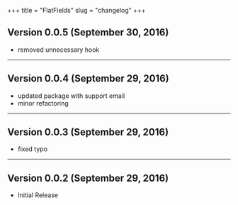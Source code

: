 +++
title = "FlatFields"
slug = "changelog"
+++

## Version 0.0.5 (September 30, 2016)

- removed unnecessary hook

---

## Version 0.0.4 (September 29, 2016)

- updated package with support email
- minor refactoring

---

## Version 0.0.3 (September 29, 2016)

- fixed typo

---

## Version 0.0.2 (September 29, 2016)

- Initial Release

